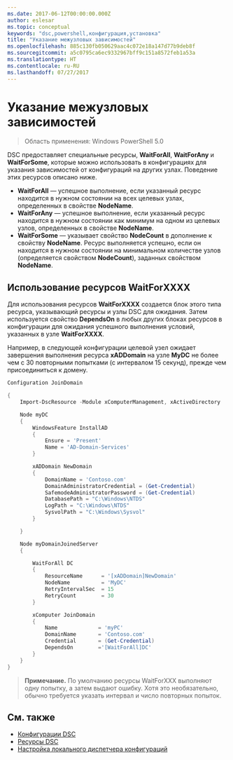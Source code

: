 ```yaml
---
ms.date: 2017-06-12T00:00:00.000Z
author: eslesar
ms.topic: conceptual
keywords: "dsc,powershell,конфигурация,установка"
title: "Указание межузловых зависимостей"
ms.openlocfilehash: 885c130fb050629aac4c072e18a147d77b9deb8f
ms.sourcegitcommit: a5c0795ca6ec9332967bff9c151a8572feb1a53a
ms.translationtype: HT
ms.contentlocale: ru-RU
ms.lasthandoff: 07/27/2017
---
```

# <a name="specifying-cross-node-dependencies"></a>Указание межузловых зависимостей

> Область применения: Windows PowerShell 5.0

DSC предоставляет специальные ресурсы, **WaitForAll**, **WaitForAny** и **WaitForSome**, которые можно использовать в конфигурациях для указания зависимостей от конфигураций на других узлах. Поведение этих ресурсов описано ниже.

* **WaitForAll** — успешное выполнение, если указанный ресурс находится в нужном состоянии на всех целевых узлах, определенных в свойстве **NodeName**.
* **WaitForAny** — успешное выполнение, если указанный ресурс находится в нужном состоянии как минимум на одном из целевых узлов, определенных в свойстве **NodeName**.
* **WaitForSome** — указывает свойство **NodeCount** в дополнение к свойству **NodeName**. Ресурс выполняется успешно, если он находится в нужном состоянии на минимальном количестве узлов (определяется свойством **NodeCount**), заданных свойством **NodeName**. 

## <a name="using-waitforxxxx-resources"></a>Использование ресурсов WaitForXXXX

Для использования ресурсов **WaitForXXXX** создается блок этого типа ресурса, указывающий ресурсы и узлы DSC для ожидания. Затем используется свойство **DependsOn** в любых других блоках ресурсов в конфигурации для ожидания успешного выполнения условий, указанных в узле **WaitForXXXX**.

Например, в следующей конфигурации целевой узел ожидает завершения выполнения ресурса **xADDomain** на узле **MyDC** не более чем с 30 повторными попытками (с интервалом 15 секунд), прежде чем присоединиться к домену.

```powershell
Configuration JoinDomain

{
    Import-DscResource -Module xComputerManagement, xActiveDirectory

    Node myDC
    {
        WindowsFeature InstallAD
        {
            Ensure = 'Present' 
            Name = 'AD-Domain-Services' 
        }

        xADDomain NewDomain 
        { 
            DomainName = 'Contoso.com'            
            DomainAdministratorCredential = (Get-Credential)
            SafemodeAdministratorPassword = (Get-Credential)
            DatabasePath = "C:\Windows\NTDS"
            LogPath = "C:\Windows\NTDS"
            SysvolPath = "C:\Windows\Sysvol"
        }

    }

    Node myDomainJoinedServer
    {

        WaitForAll DC
        {
            ResourceName      = '[xADDomain]NewDomain'
            NodeName          = 'MyDC'
            RetryIntervalSec  = 15
            RetryCount        = 30
        }

        xComputer JoinDomain
        {
            Name             = 'myPC'
            DomainName       = 'Contoso.com'
            Credential       = (Get-Credential)
            DependsOn        ='[WaitForAll]DC'
        }
    }
}
```

>**Примечание.** По умолчанию ресурсы WaitForXXX выполняют одну попытку, а затем выдают ошибку. Хотя это необязательно, обычно требуется указать интервал и число повторных попыток.

## <a name="see-also"></a>См. также
* [Конфигурации DSC](configurations.md)
* [Ресурсы DSC](resources.md)
* [Настройка локального диспетчера конфигураций](metaConfig.md)

